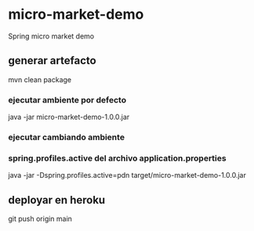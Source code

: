 # micro-market-demo
Spring micro market demo

## generar artefacto
mvn clean package

### ejecutar ambiente por defecto
java -jar micro-market-demo-1.0.0.jar

### ejecutar cambiando ambiente
### spring.profiles.active del archivo application.properties
java -jar -Dspring.profiles.active=pdn target/micro-market-demo-1.0.0.jar

## deployar en heroku
git push origin main